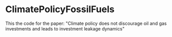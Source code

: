 # ClimatePolicyFossilFuels
This the code for the paper: "Climate policy does not discourage oil and gas investments and leads to investment leakage dynamics"

